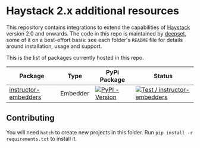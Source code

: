 # Haystack 2.x additional resources

This repository contains integrations to extend the capabilities of [Haystack][haystack-repo] version 2.0 and
onwards. The code in this repo is maintained by [deepset](https://www.deepset.ai), some of it on a best-effort
basis: see each folder's `README` file for details around installation, usage and support.

This is the list of packages currently hosted in this repo.

| Package                                                  | Type     | PyPi Package                                                                                                                                 | Status                                                                                                                                                                                                                                                                     |
| -------------------------------------------------------- | -------- | -------------------------------------------------------------------------------------------------------------------------------------------- | -------------------------------------------------------------------------------------------------------------------------------------------------------------------------------------------------------------------------------------------------------------------------- |
| [instructor-embedders](components/instructor-embedders/) | Embedder | [![PyPI - Version](https://img.shields.io/pypi/v/instructor-embedders-haystack.svg)](https://pypi.org/project/instructor-embedders-haystack) | [![Test / instructor-embedders](https://github.com/deepset-ai/haystack-core-integrations/actions/workflows/components_instructor_embedders.yml/badge.svg)](https://github.com/deepset-ai/haystack-core-integrations/actions/workflows/components_instructor_embedders.yml) |


## Contributing

You will need `hatch` to create new projects in this folder. Run `pip install -r requirements.txt` to install it.



[haystack-repo]: https://github.com/deepset-ai/haystack
[text2speechbadge]: https://github.com/deepset-ai/haystack-extras/actions/workflows/nodes_text2speech.yml/badge.svg
[text2speech]: https://github.com/deepset-ai/haystack-extras/actions/workflows/nodes_text2speech.yml
[text2speechPypi]: https://pypi.org/project/farm-haystack-text2speech
[milvus_badge]: https://github.com/deepset-ai/haystack-extras/actions/workflows/stores_milvus_document_store.yml/badge.svg
[milvus]: https://github.com/deepset-ai/haystack-extras/actions/workflows/stores_milvus_document_store.yml
